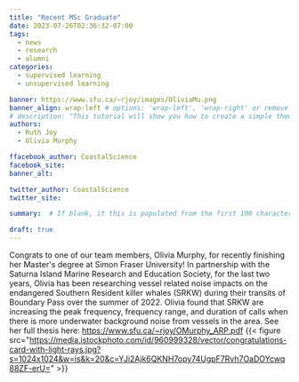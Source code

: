 ```yaml
---
title: "Recent MSc Graduate"
date: 2023-07-26T02:36:32-07:00
tags: 
  - news
  - research
  - alumni
categories: 
  - supervised learning
  - unsupervised learning

banner: https://www.sfu.ca/~rjoy/images/OliviaMu.png
banner_align: wrap-left # options: 'wrap-left', 'wrap-right' or remove for none
# description: "This tutorial will show you how to create a simple theme in Hugo. I assume that you are familiar with HTML, the bash command line, and that you are comfortable using Markdown to format content."
authors: 
  - Ruth Joy
  - Olivia Murphy

ffacebook_author: CoastalScience
facebook_site: 
banner_alt: 

twitter_author: CoastalScience
twitter_site:

summary:  # If blank, it this is populated from the first 100 characters from the post 

draft: true
---
```


Congrats to one of our team members, Olivia Murphy, for recently finishing her Master's degree at Simon Fraser University! In partnership with the Saturna Island Marine Research and Education Society, for the last two years, Olivia has been researching vessel related noise impacts on the endangered Southern Resident killer whales (SRKW) during their transits of Boundary Pass over the summer of 2022. Olivia found that SRKW are increasing the peak frequency, frequency range, and duration of calls when there is more underwater background noise from vessels in the area. See her full thesis here: https://www.sfu.ca/~rjoy/OMurphy_ARP.pdf
{{< figure src="https://media.istockphoto.com/id/960999328/vector/congratulations-card-with-light-rays.jpg?s=1024x1024&w=is&k=20&c=YJi2Ajk6QKNH7opy74UgpF7Rvh7OaDOYcwq88ZF-erU=" >}}
